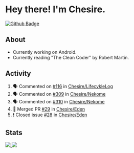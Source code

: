 # Hey there! I'm Chesire.

[![Github Badge](https://img.shields.io/badge/-Github-000?style=flat-square&logo=Github&logoColor=white&link=https://github.com/chesire)](https://github.com/chesire)

## About
<!-- Uses https://github.com/Chesire/natemoo-re -->
* Currently working on Android.
* Currently reading "The Clean Coder" by Robert Martin.
<!--
* Currently listening to: 
<a href="https://natemoo-re-iirbxe7wf.vercel.app/now-playing?open">
    <img src="https://natemoo-re-iirbxe7wf.vercel.app/now-playing" width="256" height="64" alt="Now Playing">
</a>  
-->

## Activity
<!-- Uses https://github.com/jamesgeorge007/github-activity-readme -->
<!--START_SECTION:activity-->
1. 🗣 Commented on [#116](https://github.com/Chesire/LifecykleLog/issues/116) in [Chesire/LifecykleLog](https://github.com/Chesire/LifecykleLog)
2. 🗣 Commented on [#309](https://github.com/Chesire/Nekome/issues/309) in [Chesire/Nekome](https://github.com/Chesire/Nekome)
3. 🗣 Commented on [#310](https://github.com/Chesire/Nekome/issues/310) in [Chesire/Nekome](https://github.com/Chesire/Nekome)
4. 🎉 Merged PR [#29](https://github.com/Chesire/Eden/pull/29) in [Chesire/Eden](https://github.com/Chesire/Eden)
5. ❗️ Closed issue [#28](https://github.com/Chesire/Eden/issues/28) in [Chesire/Eden](https://github.com/Chesire/Eden)
<!--END_SECTION:activity-->

## Stats
<a href="https://github-readme-stats.vercel.app/api/top-langs/?username=chesire&theme=tokyonight">
    <img src="https://github-readme-stats.vercel.app/api/top-langs/?username=chesire&layout=compact&theme=tokyonight" >
</a>
<a href="https://github-readme-stats.vercel.app/api?username=chesire&show_icons=true&theme=tokyonight">
    <img src="https://github-readme-stats.vercel.app/api?username=chesire&show_icons=true&theme=tokyonight" >
</a>  
